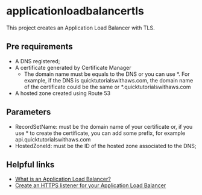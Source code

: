 # applicationloadbalancertls

This project creates an Application Load Balancer with TLS.

## Pre requirements

- A DNS registered;
- A certificate generated by Certificate Manager
    - The domain name must be equals to the DNS or you can use *. For example, if the DNS is quicktutorialswithaws.com, the domain name of the certificate could be the same or *.quicktutorialswithaws.com
- A hosted zone created using Route 53

## Parameters

- RecordSetName: must be the domain name of your certificate or, if you use * to create the certificate, you can add some prefix, for example api.quicktutorialswithaws.com
- HostedZoneId: must be the ID of the hosted zone associated to the DNS;

## Helpful links

- [What is an Application Load Balancer?][1]
- [Create an HTTPS listener for your Application Load Balancer][1]

[1]: https://docs.aws.amazon.com/elasticloadbalancing/latest/application/introduction.html
[2]: https://docs.aws.amazon.com/elasticloadbalancing/latest/application/create-https-listener.html